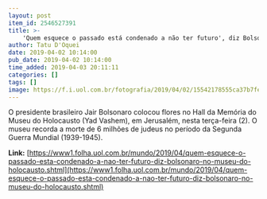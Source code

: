 ```yaml
---
layout: post
item_id: 2546527391
title: >-
    'Quem esquece o passado está condenado a não ter futuro', diz Bolsonaro no Museu do Holocausto
author: Tatu D'Oquei
date: 2019-04-02 10:14:00
pub_date: 2019-04-02 10:14:00
time_added: 2019-04-03 20:11:11
categories: []
tags: []
image: https://f.i.uol.com.br/fotografia/2019/04/02/15542178555ca37b7fe03e7_1554217855_3x2_rt.jpg
---
```


O presidente brasileiro Jair Bolsonaro colocou flores no Hall da Memória do Museu do Holocausto (Yad Vashem), em Jerusalém, nesta terça-feira (2). O museu recorda a morte de 6 milhões de judeus no período da Segunda Guerra Mundial (1939-1945).

**Link:** [https://www1.folha.uol.com.br/mundo/2019/04/quem-esquece-o-passado-esta-condenado-a-nao-ter-futuro-diz-bolsonaro-no-museu-do-holocausto.shtml](https://www1.folha.uol.com.br/mundo/2019/04/quem-esquece-o-passado-esta-condenado-a-nao-ter-futuro-diz-bolsonaro-no-museu-do-holocausto.shtml)

